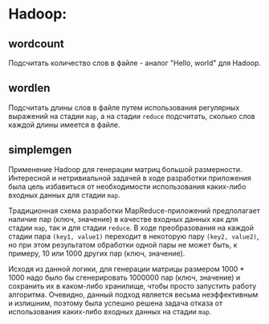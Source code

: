# Hadoop:

## wordcount
Подсчитать количество слов в файле - аналог "Hello, world" для Hadoop.

## wordlen
Подсчитать длины слов в файле путем использования регулярных выражений на стадии `map`, а на стадии `reduce` подсчитать, сколько слов каждой длины имеется в файле.

## simplemgen
Применение Hadoop для генерации матриц большой размерности. Интересной и нетривиальной задачей в ходе разработки приложения была цель избавиться от необходимости использования каких-либо входных данных для стадии `map`. 

Традиционная схема разработки MapReduce-приложений предполагает наличие пар (ключ, значение) в качестве входных данных как для стадии `map`, так и для стадии `reduce`. В ходе преобразования на каждой стадии пара `(key1, value1)` переходит в некоторую пару `(key2, value2)`, но при этом результатом обработки одной пары не может быть, к примеру, 10 или 1000 других пар (ключ, значение). 

Исходя из данной логики, для генерации матрицы размером 1000 * 1000 надо было бы сгенерировать 1000000 пар (ключ, значение) и сохранить их в каком-либо хранилище, чтобы просто запустить работу алгоритма. Очевидно, данный подход является весьма неэффективным и излишним, поэтому была успешно решена задача отказа от использования каких-либо входных данных на стадии `map`.
